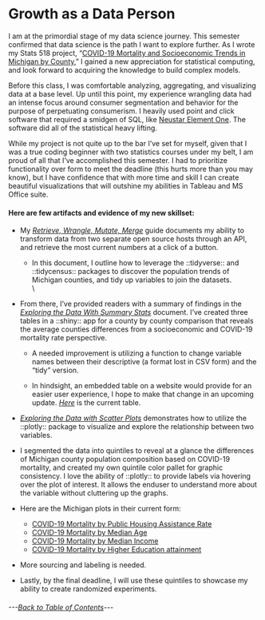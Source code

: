 # Growth as a Data Person #

I am at the primordial stage of my data science journey. This semester confirmed that data science is the path I want to explore further. As I wrote my Stats 518 project, “[COVID-19 Mortality and Socioeconomic Trends in Michigan by County]( ),” I gained a new appreciation for statistical computing, and look forward to acquiring the knowledge to build complex models. 


Before this class, I was comfortable analyzing, aggregating, and visualizing data at a base level. Up until this point, my experience wrangling data had an intense focus around consumer segmentation and behavior for the purpose of perpetuating consumerism.  I heavily used point and click software that required a smidgen of SQL, like [Neustar Element One](https://www.home.neustar/resources/videos/elementone_demo).  The software did all of the statistical heavy lifting. 


While my project is not quite up to the bar I’ve set for myself, given that I was a true coding beginner with two statistics courses under my belt, I am proud of all that I’ve accomplished this semester. I had to prioritize functionality over form to meet the deadline (this hurts more than you may know), but I have confidence that with more time and skill I can create beautiful visualizations that will outshine my abilities in Tableau and MS Office suite. 

#### **Here are few artifacts and evidence of my new skillset:**

-	My *[Retrieve, Wrangle, Mutate, Merge](https://rpubs.com/ekoorb03/Guides_Create_Covid_Census)* guide documents my ability to transform data from two separate open source hosts through an API, and retrieve the most current numbers at a click of a button. 
    -	In this document, I outline how to leverage the ::tidyverse:: and ::tidycensus:: packages to discover the population trends of Michigan counties, and tidy up variables to join the datasets. \
\    
      
-	From there, I’ve provided readers with a summary of findings in the *[Exploring the Data With Summary Stats]( https://rpubs.com/ekoorb03/Guides_Summary_Stats)*
document. I’ve created three tables in a ::shiny:: app for a county by county comparison that reveals the average counties differences from a socioeconomic and COVID-19 mortality rate perspective. 

    -	A needed improvement is utilizing a function to change variable names between their descriptive (a format lost in CSV form) and the “tidy” version. 

    -	In hindsight, an embedded table on a website would provide for an easier user experience, I hope to make that change in an upcoming update. *[Here](https://073308-brooke.shinyapps.io/MIShiny/)* is the current table.
    

-	*[Exploring the Data with Scatter Plots]( https://rpubs.com/ekoorb03/Guides_Scatter_Plots)* demonstrates how to utilize the ::plotly:: package to visualize and explore the relationship between two variables. 
  - I segmented the data into quintiles to reveal at a glance the differences of Michigan county population composition based on COVID-19 mortality, and created my own quintile color pallet for graphic consistency. I love the ability of ::plotly:: to provide labels via hovering over the plot of interest. It allows the enduser to understand more about the variable without cluttering up the graphs.
  -	Here are the Michigan plots in their current form: 
      - [COVID-19 Mortality by Public Housing Assistance Rate](https://rpubs.com/ekoorb03/plots_pubassistance)
  	  - [COVID-19 Mortality by Median Age](https://rpubs.com/ekoorb03/plots_medianage)
      - [COVID-19 Mortality by Median Income](https://rpubs.com/ekoorb03/plots_income)
      - [COVID-19 Mortality by Higher Education attainment](https://rpubs.com/ekoorb03/plots_education)
  -	More sourcing and labeling is needed. 



-	Lastly, by the final deadline, I will use these quintiles  to showcase my ability to create randomized experiments.



###### ---[Back to Table of Contents](https://github.com/BrookemWalters/BrookemWalters-Portfolio#table-of-contents-brooke-walters-portfolio)---
